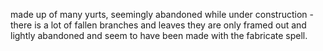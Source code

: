 made up of many yurts, seemingly abandoned while under construction  - there is a lot of fallen branches and leaves they are only framed out and lightly abandoned and seem to have been made with the fabricate spell.
